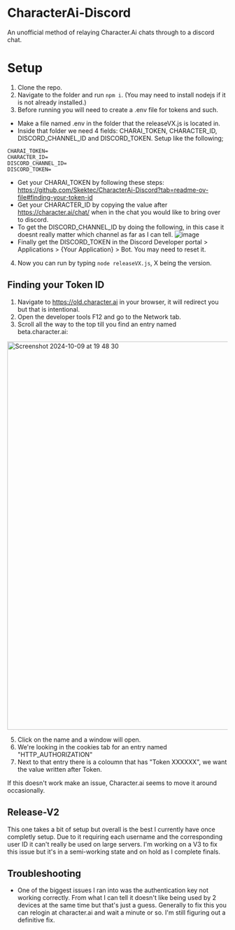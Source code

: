 # CharacterAi-Discord
An unofficial method of relaying Character.Ai chats through to a discord chat. 

# Setup

1. Clone the repo.
2. Navigate to the folder and run ```npm i```. (You may need to install nodejs if it is not already installed.)
3. Before running you will need to create a .env file for tokens and such.
 - Make a file named .env in the folder that the releaseVX.js is located in.
 - Inside that folder we need 4 fields: CHARAI_TOKEN, CHARACTER_ID, DISCORD_CHANNEL_ID and DISCORD_TOKEN. Setup like the following;
```
CHARAI_TOKEN=
CHARACTER_ID=
DISCORD_CHANNEL_ID=
DISCORD_TOKEN=
````
 - Get your CHARAI_TOKEN by following these steps: https://github.com/Skektec/CharacterAi-Discord?tab=readme-ov-file#finding-your-token-id
 - Get your CHARACTER_ID by copying the value after https://character.ai/chat/ when in the chat you would like to bring over to discord.
 - To get the DISCORD_CHANNEL_ID by doing the following, in this case it doesnt really matter which channel as far as I can tell.
![image](https://github.com/user-attachments/assets/5a4eb1fd-f070-4616-a7e2-5e9dba807373)
 - Finally get the DISCORD_TOKEN in the Discord Developer portal > Applications > {Your Application} > Bot. You may need to reset it.
4. Now you can run by typing ``` node releaseVX.js ```, X being the version.


## Finding your Token ID

1. Navigate to https://old.character.ai in your browser, it will redirect you but that is intentional.
2. Open the developer tools F12 and go to the Network tab.
3. Scroll all the way to the top till you find an entry named beta.character.ai:
<img width="887" alt="Screenshot 2024-10-09 at 19 48 30" src="https://github.com/user-attachments/assets/f35389e9-e615-413a-ae1d-c8220d706afc">

5. Click on the name and a window will open.
6. We're looking in the cookies tab for an entry named "HTTP_AUTHORIZATION"
7. Next to that entry there is a coloumn that has "Token XXXXXX", we want the value written after Token.

If this doesn't work make an issue, Character.ai seems to move it around occasionally.

## Release-V2

This one takes a bit of setup but overall is the best I currently have once completly setup. Due to it requiring each username and the corresponding user ID it can't really be used on large servers.
I'm working on a V3 to fix this issue but it's in a semi-working state and on hold as I complete finals.

## Troubleshooting

- One of the biggest issues I ran into was the authentication key not working correctly. From what I can tell it doesn't like being used by 2 devices at the same time but that's just a guess.
  Generally to fix this you can relogin at character.ai and wait a minute or so. I'm still figuring out a definitive fix.
